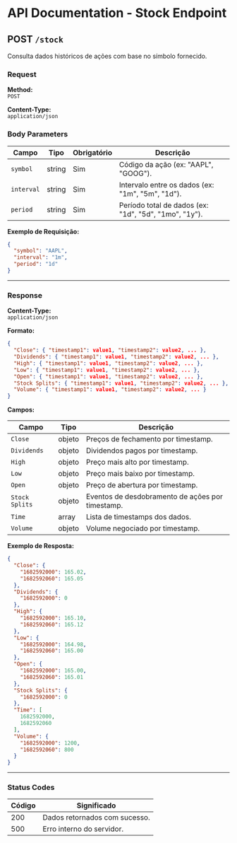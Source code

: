 # API Documentation - Stock Endpoint

## POST `/stock`

Consulta dados históricos de ações com base no símbolo fornecido.

### Request

**Method:**\
`POST`

**Content-Type:**\
`application/json`

### Body Parameters

| Campo      | Tipo   | Obrigatório | Descrição                                             |
| ---------- | ------ | ----------- | ----------------------------------------------------- |
| `symbol`   | string | Sim         | Código da ação (ex: "AAPL", "GOOG").                  |
| `interval` | string | Sim         | Intervalo entre os dados (ex: "1m", "5m", "1d").      |
| `period`   | string | Sim         | Período total de dados (ex: "1d", "5d", "1mo", "1y"). |

**Exemplo de Requisição:**

```json
{
  "symbol": "AAPL",
  "interval": "1m",
  "period": "1d"
}
```

---

### Response

**Content-Type:**\
`application/json`

**Formato:**

```json
{
  "Close": { "timestamp1": value1, "timestamp2": value2, ... },
  "Dividends": { "timestamp1": value1, "timestamp2": value2, ... },
  "High": { "timestamp1": value1, "timestamp2": value2, ... },
  "Low": { "timestamp1": value1, "timestamp2": value2, ... },
  "Open": { "timestamp1": value1, "timestamp2": value2, ... },
  "Stock Splits": { "timestamp1": value1, "timestamp2": value2, ... },
  "Volume": { "timestamp1": value1, "timestamp2": value2, ... }
}
```

**Campos:**

| Campo          | Tipo   | Descrição                                        |
| -------------- | ------ | ------------------------------------------------ |
| `Close`        | objeto | Preços de fechamento por timestamp.              |
| `Dividends`    | objeto | Dividendos pagos por timestamp.                  |
| `High`         | objeto | Preço mais alto por timestamp.                   |
| `Low`          | objeto | Preço mais baixo por timestamp.                  |
| `Open`         | objeto | Preço de abertura por timestamp.                 |
| `Stock Splits` | objeto | Eventos de desdobramento de ações por timestamp. |
| `Time`         | array  | Lista de timestamps dos dados.                   |
| `Volume`       | objeto | Volume negociado por timestamp.                  |

**Exemplo de Resposta:**

```json
{
  "Close": {
    "1682592000": 165.02,
    "1682592060": 165.05
  },
  "Dividends": {
    "1682592000": 0
  },
  "High": {
    "1682592000": 165.10,
    "1682592060": 165.12
  },
  "Low": {
    "1682592000": 164.98,
    "1682592060": 165.00
  },
  "Open": {
    "1682592000": 165.00,
    "1682592060": 165.01
  },
  "Stock Splits": {
    "1682592000": 0
  },
  "Time": [
    1682592000,
    1682592060
  ],
  "Volume": {
    "1682592000": 1200,
    "1682592060": 800
  }
}
```

---

### Status Codes

| Código | Significado                           |
| ------ | ------------------------------------- |
| 200    | Dados retornados com sucesso.         |
| 500    | Erro interno do servidor.             |